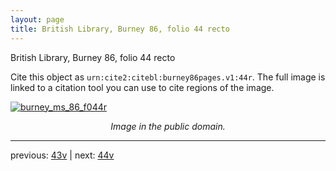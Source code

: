 ```yaml
---
layout: page
title: British Library, Burney 86, folio 44 recto
---
```


British Library, Burney 86, folio 44 recto

Cite this object as `urn:cite2:citebl:burney86pages.v1:44r`.  The full image is linked to a citation tool you can use to cite regions of the image.

[![burney_ms_86_f044r](http://www.homermultitext.org/iipsrv?IIIF=/project/homer/pyramidal/deepzoom/citebl/burney86imgs/v1/burney_ms_86_f044r.tif/full/800,/0/default.jpg)](http://www.homermultitext.org/ict2/?urn=urn:cite2:citebl:burney86imgs.v1:burney_ms_86_f044r) 

<p style="text-align: center; font-style: italic;">Image in the public domain.</p>

---

previous: [43v](../43v/) | next: [44v](../44v/)